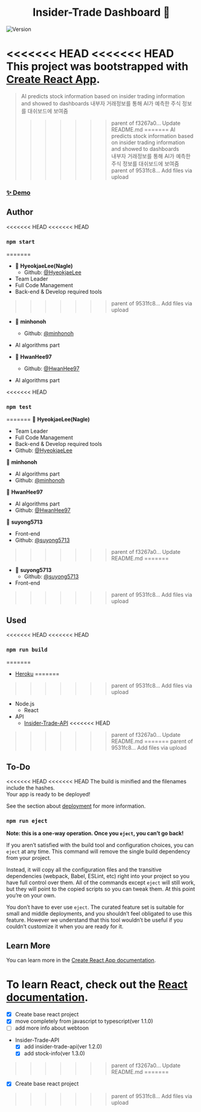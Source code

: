 <h1 align="center">Insider-Trade Dashboard 👋</h1>
<p>
  <img alt="Version" src="https://img.shields.io/badge/version-0.1.3-blue.svg?cacheSeconds=2592000" />
</p>

<<<<<<< HEAD
<<<<<<< HEAD
This project was bootstrapped with [Create React App](https://github.com/facebook/create-react-app).
=======
> AI predicts stock information based on insider trading information<br>
> and showed to dashboards
> 내부자 거래정보를 통해 AI가 예측한 주식 정보를 대쉬보드에 보여줌<br>
>>>>>>> parent of f3267a0... Update README.md
=======
> AI predicts stock information based on insider trading information<br>
> and showed to dashboards<br>
> 내부자 거래정보를 통해 AI가 예측한 주식 정보를 대쉬보드에 보여줌<br>
>>>>>>> parent of 9531fc8... Add files via upload

### [✨ Demo](https://hyeokjaelee.github.io/insider-trade-dashboard)

## Author

<<<<<<< HEAD
<<<<<<< HEAD
### `npm start`
=======
- 👤 **HyeokjaeLee(Nagle)**
  - Github: [@HyeokjaeLee](https://github.com/HyeokjaeLee)
- Team Leader
- Full Code Management
- Back-end & Develop required tools
>>>>>>> parent of 9531fc8... Add files via upload

- 👤 **minhonoh**
  - Github: [@minhonoh](https://github.com/minhonoh)
- AI algorithms part

- 👤 **HwanHee97**
  - Github: [@HwanHee97](https://github.com/HwanHee97)
- AI algorithms part

<<<<<<< HEAD
### `npm test`
=======
👤 **HyeokjaeLee(Nagle)**

- Team Leader
- Full Code Management
- Back-end & Develop required tools
- Github: [@HyeokjaeLee](https://github.com/HyeokjaeLee)

👤 **minhonoh**

- AI algorithms part
- Github: [@minhonoh](https://github.com/minhonoh)

👤 **HwanHee97**

- AI algorithms part
- Github: [@HwanHee97](https://github.com/HwanHee97)

👤 **suyong5713**

- Front-end
- Github: [@suyong5713](https://github.com/suyong5713)
>>>>>>> parent of f3267a0... Update README.md
=======
- 👤 **suyong5713**
  - Github: [@suyong5713](https://github.com/suyong5713)
- Front-end
>>>>>>> parent of 9531fc8... Add files via upload

## Used

<<<<<<< HEAD
<<<<<<< HEAD
### `npm run build`
=======
- [Heroku](https://www.heroku.com)
=======
>>>>>>> parent of 9531fc8... Add files via upload
- Node.js
  - React
- API
  - [Insider-Trade-API](https://toy-projects-api.herokuapp.com/insidertrade/list)
<<<<<<< HEAD
>>>>>>> parent of f3267a0... Update README.md
=======
>>>>>>> parent of 9531fc8... Add files via upload

## To-Do

<<<<<<< HEAD
<<<<<<< HEAD
The build is minified and the filenames include the hashes.\
Your app is ready to be deployed!

See the section about [deployment](https://facebook.github.io/create-react-app/docs/deployment) for more information.

### `npm run eject`

**Note: this is a one-way operation. Once you `eject`, you can’t go back!**

If you aren’t satisfied with the build tool and configuration choices, you can `eject` at any time. This command will remove the single build dependency from your project.

Instead, it will copy all the configuration files and the transitive dependencies (webpack, Babel, ESLint, etc) right into your project so you have full control over them. All of the commands except `eject` will still work, but they will point to the copied scripts so you can tweak them. At this point you’re on your own.

You don’t have to ever use `eject`. The curated feature set is suitable for small and middle deployments, and you shouldn’t feel obligated to use this feature. However we understand that this tool wouldn’t be useful if you couldn’t customize it when you are ready for it.

## Learn More

You can learn more in the [Create React App documentation](https://facebook.github.io/create-react-app/docs/getting-started).

To learn React, check out the [React documentation](https://reactjs.org/).
=======
- [x] Create base react project<br>
- [x] move completely from javascript to typescript(ver 1.1.0)<br>
- [ ] add more info about webtoon<br>
- Insider-Trade-API
  - [x] add insider-trade-api(ver 1.2.0)<br>
  - [x] add stock-info(ver 1.3.0)<br>
>>>>>>> parent of f3267a0... Update README.md
=======
- [x] Create base react project<br>
>>>>>>> parent of 9531fc8... Add files via upload
